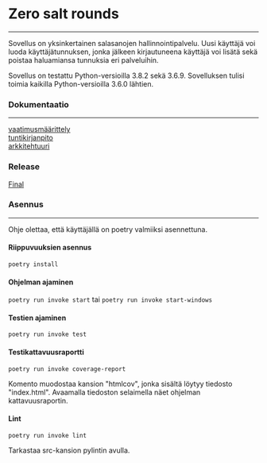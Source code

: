 # Zero salt rounds
---
Sovellus on yksinkertainen salasanojen hallinnointipalvelu. Uusi käyttäjä voi luoda käyttäjätunnuksen, jonka jälkeen kirjautuneena käyttäjä voi lisätä sekä poistaa haluamiansa tunnuksia eri palveluihin.

Sovellus on testattu Python-versioilla 3.8.2 sekä 3.6.9. Sovelluksen tulisi toimia kaikilla Python-versioilla 3.6.0 lähtien.
### Dokumentaatio
---
[vaatimusmäärittely](https://github.com/anttiromppanen/ot-harjoitustyo/blob/main/dokumentaatio/vaatimusmaarittely.md)<br />
[tuntikirjanpito](https://github.com/anttiromppanen/ot-harjoitustyo/blob/main/dokumentaatio/tuntikirjanpito.md)<br />
[arkkitehtuuri](https://github.com/anttiromppanen/ot-harjoitustyo/blob/main/dokumentaatio/arkkitehtuuri.md)

### Release
[Final](https://github.com/anttiromppanen/ot-harjoitustyo/releases/tag/final)

### Asennus
---
Ohje olettaa, että käyttäjällä on poetry valmiiksi asennettuna.

#### Riippuvuuksien asennus
`poetry install`

#### Ohjelman ajaminen
`poetry run invoke start` tai `poetry run invoke start-windows`

#### Testien ajaminen
`poetry run invoke test`

#### Testikattavuusraportti
`poetry run invoke coverage-report`

Komento muodostaa kansion "htmlcov", jonka sisältä löytyy tiedosto "index.html". Avaamalla tiedoston selaimella näet ohjelman kattavuusraportin.

#### Lint
`poetry run invoke lint`

Tarkastaa src-kansion pylintin avulla.
